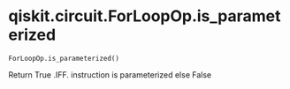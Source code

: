 # qiskit.circuit.ForLoopOp.is\_parameterized

`ForLoopOp.is_parameterized()`

Return True .IFF. instruction is parameterized else False
